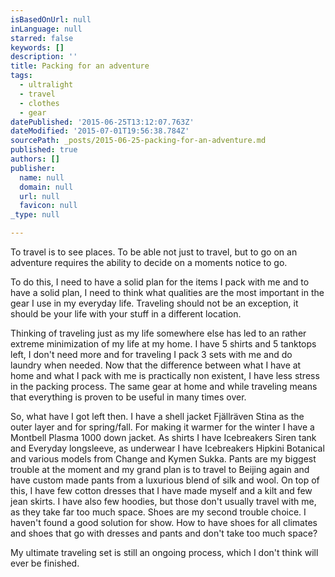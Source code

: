 ```yaml
---
isBasedOnUrl: null
inLanguage: null
starred: false
keywords: []
description: ''
title: Packing for an adventure
tags:
  - ultralight
  - travel
  - clothes
  - gear
datePublished: '2015-06-25T13:12:07.763Z'
dateModified: '2015-07-01T19:56:38.784Z'
sourcePath: _posts/2015-06-25-packing-for-an-adventure.md
published: true
authors: []
publisher:
  name: null
  domain: null
  url: null
  favicon: null
_type: null

---
```

To travel is to see places. To be able not just to travel, but to go on an adventure requires the ability to decide on a moments notice to go. 

To do this, I need to have a solid plan for the items I pack with me and to have a solid plan, I need to think what qualities are the most important in the gear I use in my everyday life. Traveling should not be an exception, it should be your life with your stuff in a different location.  

Thinking of traveling just as my life somewhere else has led to an rather extreme minimization of my life at my home. I have 5 shirts and 5 tanktops left, I don't need more and for traveling I pack 3 sets with me and do laundry when needed. Now that the difference between what I have at home and what I pack with me is practically non existent, I have less stress in the packing process. The same gear at home and while traveling means that everything is proven to be useful in many times over.

So, what have I got left then. I have a shell jacket Fjällräven Stina as the outer layer and for spring/fall. For making it warmer for the winter I have a Montbell Plasma 1000 down jacket. As shirts I have Icebreakers Siren tank and Everyday longsleeve, as underwear I have Icebreakers Hipkini Botanical and various models from Change and Kymen Sukka. Pants are my biggest trouble at the moment and my grand plan is to travel to Beijing again and have custom made pants from a luxurious blend of silk and wool. On top of this, I have few cotton dresses that I have made myself and a kilt and few jean skirts. I have also few hoodies, but those don't usually travel with me, as they take far too much space. Shoes are my second trouble choice. I haven't found a good solution for show. How to have shoes for all climates and shoes that go with dresses and pants and don't take too much space?

My ultimate traveling set is still an ongoing process, which I don't think will ever be finished.